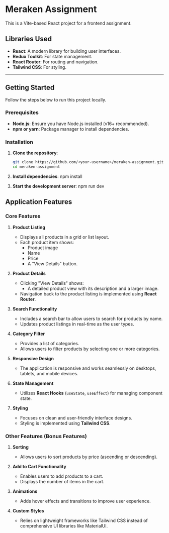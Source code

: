 # Meraken Assignment

This is a Vite-based React project for a frontend assignment.

## Libraries Used
- **React**: A modern library for building user interfaces.
- **Redux Toolkit**: For state management.
- **React Router**: For routing and navigation.
- **Tailwind CSS**: For styling.

---

## Getting Started

Follow the steps below to run this project locally.

### Prerequisites
- **Node.js**: Ensure you have Node.js installed (v16+ recommended).
- **npm or yarn**: Package manager to install dependencies.

### Installation
1. **Clone the repository**:
   ```bash
   git clone https://github.com/<your-username>/meraken-assignment.git
   cd meraken-assignment
2. **Install dependencies**:
   npm install

3. **Start the development server**:
   npm run dev

## Application Features

### Core Features
1. **Product Listing**
   - Displays all products in a grid or list layout.
   - Each product item shows:
     - Product image
     - Name
     - Price
     - A "View Details" button.

2. **Product Details**
   - Clicking "View Details" shows:
     - A detailed product view with its description and a larger image.
   - Navigation back to the product listing is implemented using **React Router**.

3. **Search Functionality**
   - Includes a search bar to allow users to search for products by name.
   - Updates product listings in real-time as the user types.

4. **Category Filter**
   - Provides a list of categories.
   - Allows users to filter products by selecting one or more categories.

5. **Responsive Design**
   - The application is responsive and works seamlessly on desktops, tablets, and mobile devices.

6. **State Management**
   - Utilizes **React Hooks** (`useState`, `useEffect`) for managing component state.

7. **Styling**
   - Focuses on clean and user-friendly interface designs.
   - Styling is implemented using **Tailwind CSS**.

### Other Features (Bonus Features)
1. **Sorting**
   - Allows users to sort products by price (ascending or descending).

2. **Add to Cart Functionality**
   - Enables users to add products to a cart.
   - Displays the number of items in the cart.

3. **Animations**
   - Adds hover effects and transitions to improve user experience.

4. **Custom Styles**
   - Relies on lightweight frameworks like Tailwind CSS instead of comprehensive UI libraries like MaterialUI.



